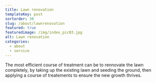 ```yaml
---
title: Lawn renovation
templateKey: post
sortorder: 30
slug: /about/lawnrenovation
featured: true
featuredimage: /img/index_pic03.jpg
alt: Lawn renovation
categories:
  - about
  - service
---
```

The most efficient course of treatment can be to rennovate the lawn completely, by taking up the existing lawn and seeding the ground, then applying a course of treatements to ensure the new growth thrives. 
